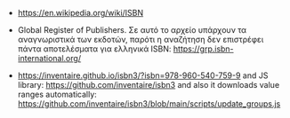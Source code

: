 *   https://en.wikipedia.org/wiki/ISBN

*   Global Register of Publishers. Σε αυτό το αρχείο υπάρχουν τα αναγνωριστικά των εκδοτών, παρότι η αναζήτηση δεν
    επιστρέφει πάντα αποτελέσματα για ελληνικά ISBN: https://grp.isbn-international.org/

*   https://inventaire.github.io/isbn3/?isbn=978-960-540-759-9 and JS library: https://github.com/inventaire/isbn3
    and also it downloads value ranges automatically: https://github.com/inventaire/isbn3/blob/main/scripts/update_groups.js


